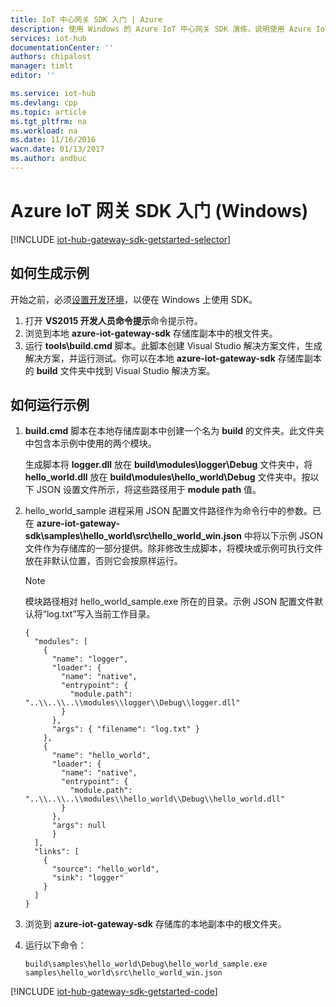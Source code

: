 ```yaml
---
title: IoT 中心网关 SDK 入门 | Azure
description: 使用 Windows 的 Azure IoT 中心网关 SDK 演练，说明使用 Azure IoT 中心网关 SDK 时应理解的关键概念。
services: iot-hub
documentationCenter: ''
authors: chipalost
manager: timlt
editor: ''

ms.service: iot-hub
ms.devlang: cpp
ms.topic: article
ms.tgt_pltfrm: na
ms.workload: na
ms.date: 11/16/2016
wacn.date: 01/13/2017
ms.author: andbuc
---
```


# Azure IoT 网关 SDK 入门 \(Windows\)

[!INCLUDE [iot-hub-gateway-sdk-getstarted-selector](../../includes/iot-hub-gateway-sdk-getstarted-selector.md)]

## 如何生成示例

开始之前，必须[设置开发环境][lnk-setupdevbox]，以便在 Windows 上使用 SDK。

1. 打开 **VS2015 开发人员命令提示**命令提示符。
2. 浏览到本地 **azure-iot-gateway-sdk** 存储库副本中的根文件夹。
3. 运行 **tools\\build.cmd** 脚本。此脚本创建 Visual Studio 解决方案文件，生成解决方案，并运行测试。你可以在本地 **azure-iot-gateway-sdk** 存储库副本的 **build** 文件夹中找到 Visual Studio 解决方案。

## 如何运行示例
1. **build.cmd** 脚本在本地存储库副本中创建一个名为 **build** 的文件夹。此文件夹中包含本示例中使用的两个模块。

    生成脚本将 **logger.dll** 放在 **build\\modules\\logger\\Debug** 文件夹中，将 **hello\_world.dll** 放在 **build\\modules\\hello\_world\\Debug** 文件夹中。按以下 JSON 设置文件所示，将这些路径用于 **module path** 值。

2. hello\_world\_sample 进程采用 JSON 配置文件路径作为命令行中的参数。已在 **azure-iot-gateway-sdk\\samples\\hello\_world\\src\\hello\_world\_win.json** 中将以下示例 JSON 文件作为存储库的一部分提供。除非修改生成脚本，将模块或示例可执行文件放在非默认位置，否则它会按原样运行。

    > [!NOTE]
    > 模块路径相对 hello\_world\_sample.exe 所在的目录。示例 JSON 配置文件默认将“log.txt”写入当前工作目录。

    ```
    {
      "modules": [
        {
          "name": "logger",
          "loader": {
            "name": "native",
            "entrypoint": {
              "module.path": "..\\..\\..\\modules\\logger\\Debug\\logger.dll"
            }
          },
          "args": { "filename": "log.txt" }
        },
        {
          "name": "hello_world",
          "loader": {
            "name": "native",
            "entrypoint": {
              "module.path": "..\\..\\..\\modules\\hello_world\\Debug\\hello_world.dll"
            }
          },
          "args": null
          }
      ],
      "links": [
        {
          "source": "hello_world",
          "sink": "logger"
        }
      ]
    }
    ```

3. 浏览到 **azure-iot-gateway-sdk** 存储库的本地副本中的根文件夹。

4. 运行以下命令：

    ```
    build\samples\hello_world\Debug\hello_world_sample.exe samples\hello_world\src\hello_world_win.json
    ```

[!INCLUDE [iot-hub-gateway-sdk-getstarted-code](../../includes/iot-hub-gateway-sdk-getstarted-code.md)]

<!-- Links -->

[lnk-setupdevbox]: https://github.com/Azure/azure-iot-gateway-sdk/blob/master/doc/devbox_setup.md

<!---HONumber=Mooncake_0109_2017-->
<!--Update_Description:update wording-->